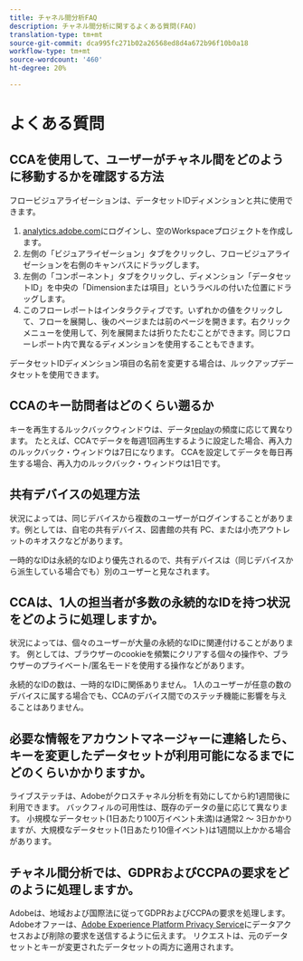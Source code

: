 ```yaml
---
title: チャネル間分析FAQ
description: チャネル間分析に関するよくある質問(FAQ)
translation-type: tm+mt
source-git-commit: dca995fc271b02a26568ed8d4a672b96f10b0a18
workflow-type: tm+mt
source-wordcount: '460'
ht-degree: 20%

---
```



# よくある質問

## CCAを使用して、ユーザーがチャネル間をどのように移動するかを確認する方法

フロービジュアライゼーションは、データセットIDディメンションと共に使用できます。

1. [analytics.adobe.com](https://analytics.adobe.com)にログインし、空のWorkspaceプロジェクトを作成します。
2. 左側の「ビジュアライゼーション」タブをクリックし、フロービジュアライゼーションを右側のキャンバスにドラッグします。
3. 左側の「コンポーネント」タブをクリックし、ディメンション「データセットID」を中央の「Dimensionまたは項目」というラベルの付いた位置にドラッグします。
4. このフローレポートはインタラクティブです。いずれかの値をクリックして、フローを展開し、後のページまたは前のページを開きます。右クリックメニューを使用して、列を展開または折りたたむことができます。同じフローレポート内で異なるディメンションを使用することもできます。

データセットIDディメンション項目の名前を変更する場合は、ルックアップデータセットを使用できます。

## CCAのキー訪問者はどのくらい遡るか

キーを再生するルックバックウィンドウは、データ[replay](replay.md)の頻度に応じて異なります。 たとえば、CCAでデータを毎週1回再生するように設定した場合、再入力のルックバック・ウィンドウは7日になります。 CCAを設定してデータを毎日再生する場合、再入力のルックバック・ウィンドウは1日です。

## 共有デバイスの処理方法

状況によっては、同じデバイスから複数のユーザーがログインすることがあります。例としては、自宅の共有デバイス、図書館の共有 PC、または小売アウトレットのキオスクなどがあります。

一時的なIDは永続的なIDより優先されるので、共有デバイスは（同じデバイスから派生している場合でも）別のユーザーと見なされます。

## CCAは、1人の担当者が多数の永続的なIDを持つ状況をどのように処理しますか。

状況によっては、個々のユーザーが大量の永続的なIDに関連付けることがあります。 例としては、ブラウザーのcookieを頻繁にクリアする個々の操作や、ブラウザーのプライベート/匿名モードを使用する操作などがあります。

永続的なIDの数は、一時的なIDに関係ありません。 1人のユーザーが任意の数のデバイスに属する場合でも、CCAのデバイス間でのステッチ機能に影響を与えることはありません。

## 必要な情報をアカウントマネージャーに連絡したら、キーを変更したデータセットが利用可能になるまでにどのくらいかかりますか。

ライブステッチは、Adobeがクロスチャネル分析を有効にしてから約1週間後に利用できます。 バックフィルの可用性は、既存のデータの量に応じて異なります。 小規模なデータセット(1日あたり100万イベント未満)は通常2 ～ 3日かかりますが、大規模なデータセット(1日あたり10億イベント)は1週間以上かかる場合があります。

## チャネル間分析では、GDPRおよびCCPAの要求をどのように処理しますか。

Adobeは、地域および国際法に従ってGDPRおよびCCPAの要求を処理します。 Adobeオファーは、[Adobe Experience Platform Privacy Service](https://experienceleague.adobe.com/docs/experience-platform/privacy/home.html)にデータアクセスおよび削除の要求を送信するように伝えます。 リクエストは、元のデータセットとキーが変更されたデータセットの両方に適用されます。
